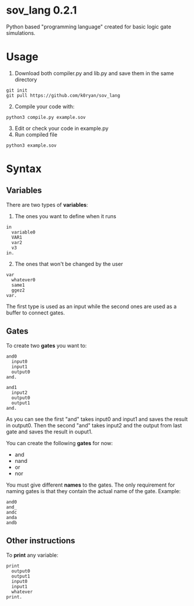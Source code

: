 # sov_lang 0.2.1
Python based "programming language" created for basic logic gate simulations.

Usage
=
1. Download both compiler.py and lib.py and save them in the same directory
```
git init
git pull https://github.com/k0ryan/sov_lang
```
2. Compile your code with:
```
python3 compile.py example.sov
```
3. Edit or check your code in example.py
4. Run compiled file
```
python3 example.sov
```

Syntax
=

Variables
-
There are two types of **variables**:
1. The ones you want to define when it runs
```
in
  variable0
  VAR1
  var2
  v3
in.
```
2. The ones that won't be changed by the user
```
var
  whatever0
  same1
  ggez2
var.
```

The first type is used as an input while the second ones are used as a buffer to connect gates.

Gates
-
To create two **gates** you want to:
```
and0
  input0
  input1
  output0
and.

and1
  input2
  output0
  output1
and.
```

As you can see the first "and" takes input0 and input1 and saves the result in output0.
Then the second "and" takes input2 and the output from last gate and saves the result in ouput1.

You can create the following **gates** for now:
* and
* nand
* or
* nor

You must give different **names** to the gates. The only requirement for naming gates is that they contain the actual name of the gate.
Example:
```
and0
and_
andc
anda
andb
```

Other instructions
-
To **print** any variable:
```
print
  output0
  output1
  input0
  input1
  whatever
print.
```
